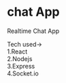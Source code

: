 # chat App

<p> Realtime Chat App </p>

Tech used->
<br>
1.React
<br>
2.Nodejs
<br>
3.Express
<br>
4.Socket.io
